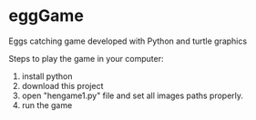 # eggGame
Eggs catching game developed with Python and turtle graphics

Steps to play the game in your computer:
 1. install python
 2. download this project
 3. open "hengame1.py" file and set all images paths properly.
 4. run the game
